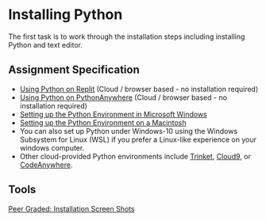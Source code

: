 # Installing Python

The first task is to work through the installation steps including installing Python and text editor.

## Assignment Specification

- [Using Python on Replit](https://www.py4e.com/software-replit.php) (Cloud / browser based - no installation required)
- [Using Python on PythonAnywhere](https://www.py4e.com/software-pyaw.php) (Cloud / browser based - no installation required)
- [Setting up the Python Environment in Microsoft Windows](https://www.py4e.com/software-win.php)
- [Setting up the Python Environment on a Macintosh](https://www.py4e.com/software-mac.php)
- You can also set up Python under Windows-10 using the Windows Subsystem for Linux (WSL) if you prefer a Linux-like experience on your windows computer.
- Other cloud-provided Python environments include [Trinket](http://trinket.io), [Cloud9](http://c9.io), or [CodeAnywhere](http://codeanywhere.com).

## Tools

[Peer Graded: Installation Screen Shots](https://www.py4e.com/lessons_launch/install)
